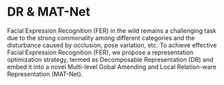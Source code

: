 # DR & MAT-Net
Facial Expression Recognition (FER) in the wild remains a challenging task due to the strong commonality among different categories and the disturbance caused by occlusion, pose variation, etc. To achieve effective Facial Expression Recognition (FER), we propose a representation optimization strategy, termed as Decomposable Representation (DR) and embed it into a novel  Multi-level Gobal Amending and Local Relation-ware Representation (MAT-Net).
